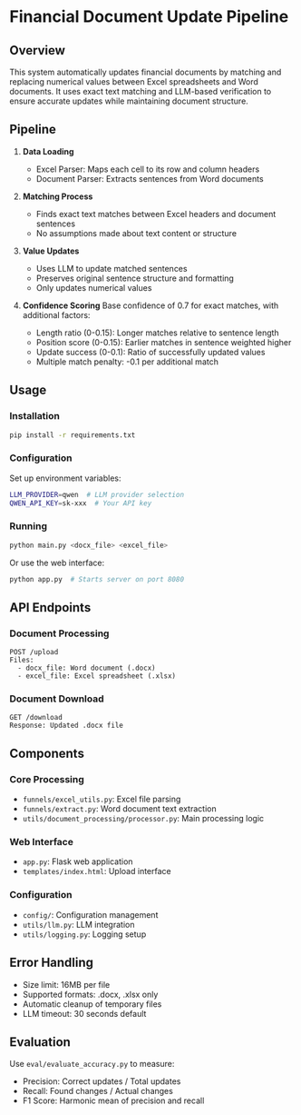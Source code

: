 # Financial Document Update Pipeline

## Overview
This system automatically updates financial documents by matching and replacing numerical values between Excel spreadsheets and Word documents. It uses exact text matching and LLM-based verification to ensure accurate updates while maintaining document structure.

## Pipeline
1. **Data Loading**
   - Excel Parser: Maps each cell to its row and column headers
   - Document Parser: Extracts sentences from Word documents

2. **Matching Process**
   - Finds exact text matches between Excel headers and document sentences
   - No assumptions made about text content or structure

3. **Value Updates**
   - Uses LLM to update matched sentences
   - Preserves original sentence structure and formatting
   - Only updates numerical values

4. **Confidence Scoring**
   Base confidence of 0.7 for exact matches, with additional factors:
   - Length ratio (0-0.15): Longer matches relative to sentence length
   - Position score (0-0.15): Earlier matches in sentence weighted higher
   - Update success (0-0.1): Ratio of successfully updated values
   - Multiple match penalty: -0.1 per additional match

## Usage

### Installation
```bash
pip install -r requirements.txt
```

### Configuration
Set up environment variables:
```bash
LLM_PROVIDER=qwen  # LLM provider selection
QWEN_API_KEY=sk-xxx  # Your API key
```

### Running
```bash
python main.py <docx_file> <excel_file>
```

Or use the web interface:
```bash
python app.py  # Starts server on port 8080
```

## API Endpoints

### Document Processing
```
POST /upload
Files:
  - docx_file: Word document (.docx)
  - excel_file: Excel spreadsheet (.xlsx)
```

### Document Download
```
GET /download
Response: Updated .docx file
```

## Components

### Core Processing
- `funnels/excel_utils.py`: Excel file parsing
- `funnels/extract.py`: Word document text extraction
- `utils/document_processing/processor.py`: Main processing logic

### Web Interface
- `app.py`: Flask web application
- `templates/index.html`: Upload interface

### Configuration
- `config/`: Configuration management
- `utils/llm.py`: LLM integration
- `utils/logging.py`: Logging setup

## Error Handling
- Size limit: 16MB per file
- Supported formats: .docx, .xlsx only
- Automatic cleanup of temporary files
- LLM timeout: 30 seconds default

## Evaluation
Use `eval/evaluate_accuracy.py` to measure:
- Precision: Correct updates / Total updates
- Recall: Found changes / Actual changes
- F1 Score: Harmonic mean of precision and recall
